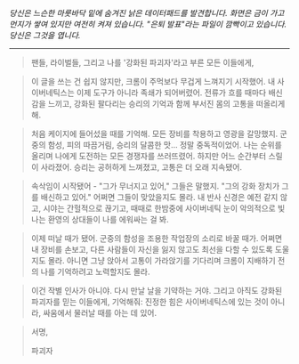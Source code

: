 _당신은 느슨한 마룻바닥 밑에 숨겨진 낡은 데이터패드를 발견합니다. 화면은 금이 가고 먼지가 쌓여 있지만 여전히 켜져 있습니다. "은퇴 발표"라는 파일이 깜빡이고 있습니다. 당신은 그것을 엽니다._

---

> 팬들, 라이벌들, 그리고 나를 '강화된 파괴자'라고 부른 모든 이들에게,

> 이 글을 쓰는 건 쉽지 않지만, 크롬이 주먹보다 무겁게 느껴지기 시작했어. 내 사이버네틱스는 이제 도구가 아니라 족쇄가 되어버렸어. 전류가 흐를 때마다 배신감을 느끼고, 강화된 팔다리는 승리의 기억과 함께 부서진 몸의 고통을 떠올리게 해.

> 처음 케이지에 들어섰을 때를 기억해. 모든 장비를 착용하고 영광을 갈망했지. 군중의 함성, 피의 따끔거림, 승리의 달콤한 맛... 정말 중독적이었어. 나는 순위를 올리며 나에게 도전하는 모든 경쟁자를 쓰러뜨렸어. 하지만 어느 순간부터 스릴이 사라졌어. 승리는 공허하게 느껴졌고, 고통은 더 오래 지속됐어.

> 속삭임이 시작됐어 - "그가 무너지고 있어," 그들은 말했지. "그의 강화 장치가 그를 배신하고 있어." 어쩌면 그들이 맞았을지도 몰라. 내 반사 신경은 예전 같지 않고, 시야는 간헐적으로 끊기고, 때때로 한밤중에 사이버네틱 눈이 악의적으로 빛나는 환영의 상대들이 나를 에워싸는 걸 봐.

> 이제 떠날 때가 됐어. 군중의 함성을 조용한 작업장의 소리로 바꿀 때가. 어쩌면 내 장비를 손보고, 다른 사람들이 자신을 잃지 않고도 최선을 다할 수 있도록 도울지도 몰라. 아니면 그냥 앉아서 고통이 가라앉기를 기다리며 크롬이 지배하기 전의 나를 기억하려고 노력할지도 몰라.

> 이건 작별 인사가 아니야. 다시 만날 날을 기약하는 거야. 그리고 아직도 강화된 파괴자를 믿는 이들에게, 기억해줘: 진정한 힘은 사이버네틱스에 있는 것이 아니라, 싸움에서 물러날 때를 아는 데 있어.

> 서명,
>
> 파괴자
